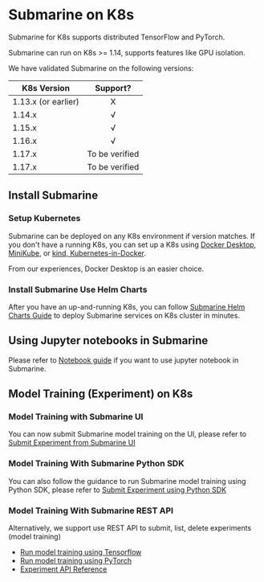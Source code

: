 <!--
Licensed to the Apache Software Foundation (ASF) under one
or more contributor license agreements.  See the NOTICE file
distributed with this work for additional information
regarding copyright ownership.  The ASF licenses this file
to you under the Apache License, Version 2.0 (the
"License"); you may not use this file except in compliance
with the License.  You may obtain a copy of the License at

  http://www.apache.org/licenses/LICENSE-2.0

Unless required by applicable law or agreed to in writing,
software distributed under the License is distributed on an
"AS IS" BASIS, WITHOUT WARRANTIES OR CONDITIONS OF ANY
KIND, either express or implied.  See the License for the
specific language governing permissions and limitations
under the License.
-->

# Submarine on K8s
Submarine for K8s supports distributed TensorFlow and PyTorch.

Submarine can run on K8s >= 1.14, supports features like GPU isolation.

We have validated Submarine on the following versions:

| K8s Version   | Support?  |
| ------------- |:-------------:|
| 1.13.x (or earlier) | X |
| 1.14.x | √ |
| 1.15.x | √ |
| 1.16.x | √ |
| 1.17.x | To be verified |
| 1.17.x | To be verified |

## Install Submarine

### Setup Kubernetes
Submarine can be deployed on any K8s environment if version matches. If you don't have a running K8s, you can set up a K8s using [Docker Desktop](https://www.docker.com/products/docker-desktop), [MiniKube](https://kubernetes.io/docs/tasks/tools/install-minikube/), or [kind, Kubernetes-in-Docker](https://kind.sigs.k8s.io/).

From our experiences, Docker Desktop is an easier choice.

### Install Submarine Use Helm Charts
After you have an up-and-running K8s, you can follow [Submarine Helm Charts Guide](helm.md) to deploy Submarine services on K8s cluster in minutes.

## Using Jupyter notebooks in Submarine

Please refer to [Notebook guide](notebook.md) if you want to use jupyter notebook in Submarine.

## Model Training (Experiment) on K8s

### Model Training with Submarine UI

You can now submit Submarine model training on the UI, please refer to [Submit Experiment from Submarine UI](./run-tensorflow-experiment-ui.md)

### Model Training With Submarine Python SDK

You can also follow the guidance to run Submarine model training using Python SDK, please refer to [Submit Experiment using Python SDK](./run-experiment-python-sdk.md)

### Model Training With Submarine REST API

Alternatively, we support use REST API to submit, list, delete experiments (model training)

- [Run model training using Tensorflow](run-tensorflow-experiment-rest.md)
- [Run model training using PyTorch](run-pytorch-experiment-rest.md)
- [Experiment API Reference](api/experiment.md)


